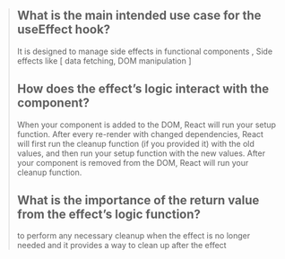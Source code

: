 > ## What is the main intended use case for the useEffect hook?
>
> It is designed to manage side effects in functional components , Side effects like [ data fetching, DOM manipulation ]
>
> ## How does the effect’s logic interact with the component?
>
>  When your component is added to the DOM, React will run your setup function. After every re-render with changed dependencies, React will first run the cleanup function (if you provided it) with the old values, and then run your setup function with the new values. After your component is removed from the DOM, React will run your cleanup function.
> 
> ## What is the importance of the return value from the effect’s logic function?
>
> to perform any necessary cleanup when the effect is no longer needed and it provides a way to clean up after the effect
